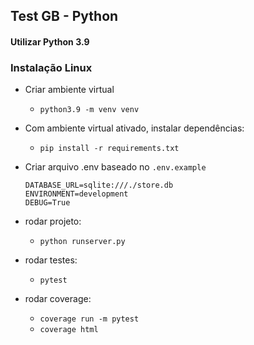 ## Test GB - Python

#### Utilizar Python 3.9

### Instalação Linux

- Criar ambiente virtual
    - ```python3.9 -m venv venv```

-  Com ambiente virtual ativado, instalar dependências:
    - ```pip install -r requirements.txt```

- Criar arquivo .env baseado no ```.env.example```
    ```text
    DATABASE_URL=sqlite:///./store.db
    ENVIRONMENT=development
    DEBUG=True
    ```

- rodar projeto:
    - ```python runserver.py```

- rodar testes:
    - ```pytest```

- rodar coverage:
    - ```coverage run -m pytest```
    - ```coverage html```